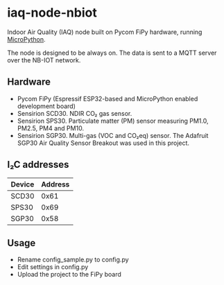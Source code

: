 # iaq-node-nbiot

Indoor Air Quality (IAQ) node built on Pycom FiPy hardware, running [MicroPython](https://micropython.org/).

The node is designed to be always on. The data is sent to a MQTT server over the NB-IOT network.

## Hardware

- Pycom FiPy (Espressif ESP32-based and MicroPython enabled development board)
- Sensirion SCD30. NDIR CO₂ gas sensor.
- Sensirion SPS30. Particulate matter (PM) sensor measuring PM1.0, PM2.5, PM4 and PM10.
- Sensirion SGP30. Multi-gas (VOC and CO₂eq) sensor. The Adafruit SGP30 Air Quality Sensor Breakout was used in this project.

## I₂C addresses

| Device | Address |
| - | - |
| SCD30 | 0x61 |
| SPS30 | 0x69 |
| SGP30 | 0x58 |

## Usage

- Rename config_sample.py to config.py
- Edit settings in config.py
- Upload the project to the FiPy board

